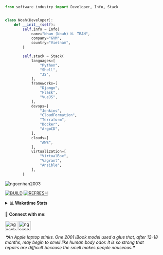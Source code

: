 ```python
from software_industry import Developer, Info, Stack


class Noah(Developer):
    def __init__(self):
        self.info = Info(
            name="Nhan (Noah) N. TRAN",
            company="GVM",
            country="Vietnam",
        )

        self.stack = Stack(
            languages=[
                "Python",
                "Shell",
                "JS",
            ],
            frameworks=[
                "Django",
                "Flask",
                "VueJS",
            ],
            devops=[
                "Jenkins",
                "CloudFormation",
                "Terraform",
                "Docker",
                "ArgoCD",
            ],
            clouds=[
                "AWS",
            ],
            virtualization=[
                "VirtualBox",
                "Vagrant",
                "Ansible",
            ],
        )
```
<img src="https://komarev.com/ghpvc/?username=ngocnhan2003&label=Profile%20views&color=0e75b6&style=flat" alt="ngocnhan2003" /> 

[![BUILD](https://github.com/ngocnhan2003/ngocnhan2003/actions/workflows/001_build.yml/badge.svg)](https://github.com/ngocnhan2003/ngocnhan2003/actions/workflows/001_build.yml)
[![REFRESH](https://github.com/ngocnhan2003/ngocnhan2003/actions/workflows/002_refresh.yml/badge.svg)](https://github.com/ngocnhan2003/ngocnhan2003/actions/workflows/002_refresh.yml)

<details> 
  <summary><b>📊 Wakatime Stats</b></summary>
  <br>
  
<!--START_SECTION:waka-->
![Code Time](http://img.shields.io/badge/Code%20Time-664%20hrs%201%20min-blue)

**I'm an Early 🐤** 

```text
🌞 Morning    80 commits     ██████░░░░░░░░░░░░░░░░░░░   23.6% 
🌆 Daytime    100 commits    ███████░░░░░░░░░░░░░░░░░░   29.5% 
🌃 Evening    140 commits    ██████████░░░░░░░░░░░░░░░   41.3% 
🌙 Night      19 commits     █░░░░░░░░░░░░░░░░░░░░░░░░   5.6%

```
📅 **I'm Most Productive on Tuesday** 

```text
Monday       72 commits     █████░░░░░░░░░░░░░░░░░░░░   21.24% 
Tuesday      128 commits    █████████░░░░░░░░░░░░░░░░   37.76% 
Wednesday    24 commits     █░░░░░░░░░░░░░░░░░░░░░░░░   7.08% 
Thursday     5 commits      ░░░░░░░░░░░░░░░░░░░░░░░░░   1.47% 
Friday       4 commits      ░░░░░░░░░░░░░░░░░░░░░░░░░   1.18% 
Saturday     51 commits     ███░░░░░░░░░░░░░░░░░░░░░░   15.04% 
Sunday       55 commits     ████░░░░░░░░░░░░░░░░░░░░░   16.22%

```


📊 **This Week I Spent My Time On** 

```text
⌚︎ Time Zone: Asia/Ho_Chi_Minh

💬 Programming Languages: 
SQL                      33 mins             ████████████████████████░   98.64% 
JSON                     0 secs              ░░░░░░░░░░░░░░░░░░░░░░░░░   1.36%

🔥 Editors: 
VS Code                  34 mins             █████████████████████████   100.0%

💻 Operating System: 
Mac                      34 mins             █████████████████████████   100.0%

```

**I Mostly Code in Python** 

```text
Python                   14 repos            ███████████░░░░░░░░░░░░░░   43.75% 
JavaScript               6 repos             ████░░░░░░░░░░░░░░░░░░░░░   18.75% 
TypeScript               2 repos             █░░░░░░░░░░░░░░░░░░░░░░░░   6.25% 
Kotlin                   2 repos             █░░░░░░░░░░░░░░░░░░░░░░░░   6.25% 
Vue                      2 repos             █░░░░░░░░░░░░░░░░░░░░░░░░   6.25%

```



 Last Updated on 10/01/2023 21:11:48 UTC+7
<!--END_SECTION:waka-->
</details>

🔗 **Connect with me:**

<a href="https://linkedin.com/in/ngocnhan2003" target="blank"><img align="center" src="https://raw.githubusercontent.com/rahuldkjain/github-profile-readme-generator/master/src/images/icons/Social/linked-in-alt.svg" alt="ngocnhan2003" height="30" width="40" /></a>
<a href="https://instagram.com/ngocnhan2003" target="blank"><img align="center" src="https://raw.githubusercontent.com/rahuldkjain/github-profile-readme-generator/master/src/images/icons/Social/instagram.svg" alt="ngocnhan2003" height="30" width="40" /></a>


<!--STARTS_HERE_QUOTE_README-->
<i>❝An Apple laptop stinks. One 2001 iBook model used a glue that, after 12-18 months, may begin to smell like human body odor. It is so strong that repairs are difficult because the smell makes people nauseous.❞</i>
<!--ENDS_HERE_QUOTE_README-->

